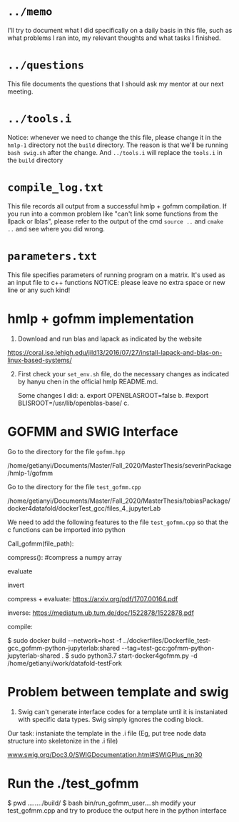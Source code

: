 # `../memo`
I'll try to document what I did specifically on a daily basis in this file,
such as what problems I ran into, my relevant thoughts and what tasks
I finished.

# `../questions`
This file documents the questions that I should ask my mentor at our
next meeting.

# `../tools.i`
Notice: whenever we need to change the this file, please change it in
the `hmlp-1` directory not the `build` directory. The reason is that
we'll be running `bash swig.sh` after the change. And `../tools.i` will
replace the `tools.i` in the `build` directory


# `compile_log.txt`
This file records all output from a successful hmlp + gofmm compilation.
If you run into a common problem like "can't link some functions from
the llpack or lblas", please refer to the output of the cmd `source ..`
and `cmake ..` and see where you did wrong.

# `parameters.txt`
This file specifies parameters of running program on a matrix. It's used
as an input file to c++ functions
NOTICE: please leave no extra space or new line or any such kind!


# hmlp + gofmm implementation
1. Download and run blas and lapack as indicated by the website

https://coral.ise.lehigh.edu/jild13/2016/07/27/install-lapack-and-blas-on-linux-based-systems/

2. First check your `set_env.sh` file, do the necessary changes as indicated
by hanyu chen in the official hmlp README.md.

   Some changes I did:
   a. export OPENBLASROOT=false
   b. #export BLISROOT=/usr/lib/openblas-base/
   c. 



   


# GOFMM and SWIG Interface
Go to the directory for the file `gofmm.hpp`

/home/getianyi/Documents/Master/Fall_2020/MasterThesis/severinPackage/hmlp-1/gofmm

Go to the directory for the file `test_gofmm.cpp`

/home/getianyi/Documents/Master/Fall_2020/MasterThesis/tobiasPackage/docker4datafold/dockerTest_gcc/files_4_jupyterLab

We need to add the following features to the file `test_gofmm.cpp` so 
that the c functions can be imported into python

Call_gofmm(file_path):
	

compress():
	#compress a numpy array

evaluate

invert

compress + evaluate:
https://arxiv.org/pdf/1707.00164.pdf


inverse:
https://mediatum.ub.tum.de/doc/1522878/1522878.pdf

compile:

$ sudo docker build --network=host -f ../dockerfiles/Dockerfile_test-gcc_gofmm-python-jupyterlab:shared    --tag=test-gcc:gofmm-python-jupyterlab-shared .
$ sudo python3.7 start-docker4gofmm.py -d /home/getianyi/work/datafold-testFork

# Problem between template and swig
1. Swig can't generate interface codes for a template until it is
instaniated with specific data types. Swig simply ignores the coding 
block.

Our task: instaniate the template in the .i file 
(Eg, put tree node data structure into skeletonize in the .i file)

www.swig.org/Doc3.0/SWIGDocumentation.html#SWIGPlus_nn30

# Run the ./test_gofmm
$ pwd 
......../build/
$ bash bin/run_gofmm_user....sh
modify your test_gofmm.cpp and try to produce the output here in the
python interface
